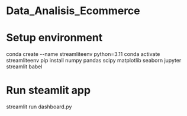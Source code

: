 # Data_Analisis_Ecommerce
# Setup environment
conda create --name streamliteenv python=3.11
conda activate streamliteenv
pip install numpy pandas scipy matplotlib seaborn jupyter streamlit babel
# Run steamlit app
streamlit run dashboard.py

